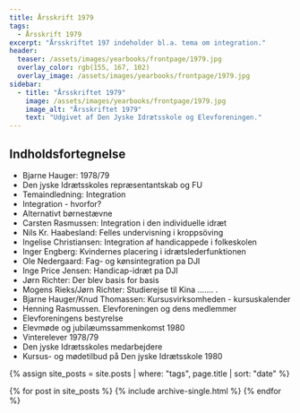 ```yaml
---
title: Årsskrift 1979
tags:
  - Årsskrift 1979
excerpt: "Årsskriftet 197 indeholder bl.a. tema om integration."
header:
  teaser: /assets/images/yearbooks/frontpage/1979.jpg
  overlay_color: rgb(155, 167, 102)
  overlay_image: /assets/images/yearbooks/frontpage/1979.jpg
sidebar:
  - title: "Årsskriftet 1979"
    image: /assets/images/yearbooks/frontpage/1979.jpg
    image_alt: "Årsskriftet 1979"
    text: "Udgivet af Den Jyske Idrætsskole og Elevforeningen."
---
```


## Indholdsfortegnelse

- Bjarne Hauger: 1978/79
- Den jyske Idrætsskoles repræsentantskab og FU
- Temaindledning: Integration
- Integration - hvorfor?
- Alternativt børnestævne
- Carsten Rasmussen: Integration i den individuelle idræt
- Nils Kr. Haabesland: Felles undervisning i kroppsöving
- Ingelise Christiansen: Integration af handicappede i folkeskolen
- Inger Engberg: Kvindernes placering i idrætslederfunktionen
- Ole Nedergaard: Fag- og kønsintegration pa DJI
- Inge Price Jensen: Handicap-idræt pa DJI
- Jørn Richter: Der blev basis for basis
- Mogens Rieks/Jørn Richter: Studierejse til Kina ....... .
- Bjarne Hauger/Knud Thomassen: Kursusvirksomheden - kursuskalender
- Henning Rasmussen. Elevforeningen og dens medlemmer
- Elevforeningens bestyrelse
- Elevmøde og jubilæumssammenkomst 1980
- Vinterelever 1978/79
- Den jyske Idrætsskoles medarbejdere
- Kursus- og mødetilbud på Den jyske Idrætsskole 1980

{% assign site_posts = site.posts | where: "tags", page.title | sort: "date" %}

<div class="grid__wrapper">
  {% for post in site_posts %}
    {% include archive-single.html %}
  {% endfor %}
</div>
